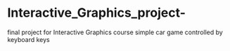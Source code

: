 # Interactive_Graphics_project-
final project for Interactive Graphics course 
simple car game controlled by keyboard keys
